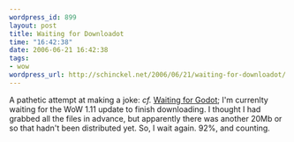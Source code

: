 ```yaml
--- 
wordpress_id: 899
layout: post
title: Waiting for Downloadot
time: "16:42:38"
date: 2006-06-21 16:42:38
tags: 
- wow
wordpress_url: http://schinckel.net/2006/06/21/waiting-for-downloadot/
---
```

A pathetic attempt at making a joke: _cf._ [Waiting for Godot][1]; I'm currenlty waiting for the WoW 1.11 update to finish downloading. I thought I had grabbed all the files in advance, but apparently there was another 20Mb or so that hadn't been distributed yet. So, I wait again. 92%, and counting. 

   [1]: http://en.wikipedia.org/wiki/Waiting_for_Godot

